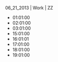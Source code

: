 06_21_2013 | Work | ZZ 
* 01:01:00
* 02:01:00
* 03:01:00
* 15:01:00
* 16:01:01
* 17:01:00
* 18:01:00
* 19:01:00

